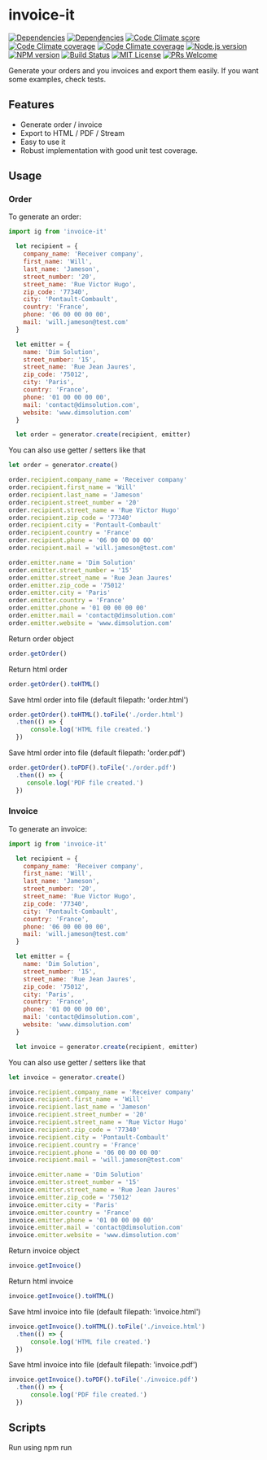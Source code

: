 # invoice-it

[![Dependencies][prod-dependencies-badge]][prod-dependencies]
[![Dependencies][dev-dependencies-badge]][dev-dependencies]
[![Code Climate score][codeclimate-score-badge]][codeclimate-score]
[![Code Climate coverage][codeclimate-coverage-badge]][codeclimate-coverage]
[![Code Climate coverage][codeclimate-issues-badge]][codeclimate-issues]
[![Node.js version][nodejs-badge]][nodejs]
[![NPM version][npm-badge]][npm]
[![Build Status][travis-badge]][travis-ci]
[![MIT License][license-badge]][LICENSE]
[![PRs Welcome][prs-badge]][prs]

Generate your orders and you invoices and export them easily.
If you want some examples, check tests.

## Features

- Generate order / invoice
- Export to HTML / PDF / Stream
- Easy to use it
- Robust implementation with good unit test coverage.

## Usage

### Order

To generate an order:

```js
import ig from 'invoice-it'

  let recipient = {
    company_name: 'Receiver company',
    first_name: 'Will',
    last_name: 'Jameson',
    street_number: '20',
    street_name: 'Rue Victor Hugo',
    zip_code: '77340',
    city: 'Pontault-Combault',
    country: 'France',
    phone: '06 00 00 00 00',
    mail: 'will.jameson@test.com'
  }

  let emitter = {
    name: 'Dim Solution',
    street_number: '15',
    street_name: 'Rue Jean Jaures',
    zip_code: '75012',
    city: 'Paris',
    country: 'France',
    phone: '01 00 00 00 00',
    mail: 'contact@dimsolution.com',
    website: 'www.dimsolution.com'
  }

  let order = generator.create(recipient, emitter)
```

You can also use getter / setters like that

```js
let order = generator.create()

order.recipient.company_name = 'Receiver company'
order.recipient.first_name = 'Will'
order.recipient.last_name = 'Jameson'
order.recipient.street_number = '20'
order.recipient.street_name = 'Rue Victor Hugo'
order.recipient.zip_code = '77340'
order.recipient.city = 'Pontault-Combault'
order.recipient.country = 'France'
order.recipient.phone = '06 00 00 00 00'
order.recipient.mail = 'will.jameson@test.com'

order.emitter.name = 'Dim Solution'
order.emitter.street_number = '15'
order.emitter.street_name = 'Rue Jean Jaures'
order.emitter.zip_code = '75012'
order.emitter.city = 'Paris'
order.emitter.country = 'France'
order.emitter.phone = '01 00 00 00 00'
order.emitter.mail = 'contact@dimsolution.com'
order.emitter.website = 'www.dimsolution.com'
```

Return order object
```js
order.getOrder()
```

Return html order
```js
order.getOrder().toHTML()
```

Save html order into file (default filepath: 'order.html')
```js
order.getOrder().toHTML().toFile('./order.html')
  .then(() => {
      console.log('HTML file created.')
  })
```

Save html order into file (default filepath: 'order.pdf')
```js
order.getOrder().toPDF().toFile('./order.pdf')
  .then(() => {
     console.log('PDF file created.')
  })
```

### Invoice

To generate an invoice:

```js
import ig from 'invoice-it'

  let recipient = {
    company_name: 'Receiver company',
    first_name: 'Will',
    last_name: 'Jameson',
    street_number: '20',
    street_name: 'Rue Victor Hugo',
    zip_code: '77340',
    city: 'Pontault-Combault',
    country: 'France',
    phone: '06 00 00 00 00',
    mail: 'will.jameson@test.com'
  }

  let emitter = {
    name: 'Dim Solution',
    street_number: '15',
    street_name: 'Rue Jean Jaures',
    zip_code: '75012',
    city: 'Paris',
    country: 'France',
    phone: '01 00 00 00 00',
    mail: 'contact@dimsolution.com',
    website: 'www.dimsolution.com'
  }

  let invoice = generator.create(recipient, emitter)
```

You can also use getter / setters like that

```js
let invoice = generator.create()

invoice.recipient.company_name = 'Receiver company'
invoice.recipient.first_name = 'Will'
invoice.recipient.last_name = 'Jameson'
invoice.recipient.street_number = '20'
invoice.recipient.street_name = 'Rue Victor Hugo'
invoice.recipient.zip_code = '77340'
invoice.recipient.city = 'Pontault-Combault'
invoice.recipient.country = 'France'
invoice.recipient.phone = '06 00 00 00 00'
invoice.recipient.mail = 'will.jameson@test.com'

invoice.emitter.name = 'Dim Solution'
invoice.emitter.street_number = '15'
invoice.emitter.street_name = 'Rue Jean Jaures'
invoice.emitter.zip_code = '75012'
invoice.emitter.city = 'Paris'
invoice.emitter.country = 'France'
invoice.emitter.phone = '01 00 00 00 00'
invoice.emitter.mail = 'contact@dimsolution.com'
invoice.emitter.website = 'www.dimsolution.com'
```

Return invoice object
```js
invoice.getInvoice()
```

Return html invoice
```js
invoice.getInvoice().toHTML()
```

Save html invoice into file (default filepath: 'invoice.html')
```js
invoice.getInvoice().toHTML().toFile('./invoice.html')
  .then(() => {
      console.log('HTML file created.')
  })
```

Save html invoice into file (default filepath: 'invoice.pdf')
```js
invoice.getInvoice().toPDF().toFile('./invoice.pdf')
  .then(() => {
      console.log('PDF file created.')
  })
```

## Scripts

Run using npm run <script> command.

    clean - remove coverage data, Jest cache and transpiled files,
    lint - lint source files and tests,
    test - lint and run tests with coverage,
    test-only - run tests with coverage,
    test:watch - interactive watch mode to automatically re-run tests,
    build - compile source files,
    build:watch - interactive watch mode, compile sources on change.

## License
MIT © [Dimitri DO BAIRRO](https://github.com/rimiti/invoice-it/blob/master/LICENSE)

[prod-dependencies-badge]: https://david-dm.org/rimiti/invoice-it/status.svg
[prod-dependencies]: https://david-dm.org/rimiti/invoice-it
[dev-dependencies-badge]: https://david-dm.org/rimiti/invoice-it/dev-status.svg
[dev-dependencies]: https://david-dm.org/rimiti/invoice-it?type=dev
[codeclimate-score-badge]: https://codeclimate.com/github/rimiti/invoice-it/badges/gpa.svg
[codeclimate-score]: https://codeclimate.com/github/rimiti/invoice-it
[codeclimate-coverage-badge]: https://codeclimate.com/github/rimiti/invoice-it/badges/coverage.svg
[codeclimate-coverage]: https://codeclimate.com/github/rimiti/invoice-it/coverage
[codeclimate-issues-badge]: https://codeclimate.com/github/rimiti/invoice-it/badges/issue_count.svg
[codeclimate-issues]: https://codeclimate.com/github/rimiti/invoice-it
[nodejs-badge]: https://img.shields.io/badge/node->=%206.9.0-blue.svg?style=flat-square
[nodejs]: https://nodejs.org/dist/latest-v6.x/docs/api/
[npm-badge]: https://img.shields.io/badge/npm->=%203.10.8-blue.svg?style=flat-square
[npm]: https://docs.npmjs.com/
[node_acl]: https://github.com/OptimalBits/node_acl
[travis-badge]: https://travis-ci.org/rimiti/invoice-it.svg?branch=master
[travis-ci]: https://travis-ci.org/rimiti/invoice-it
[license-badge]: https://img.shields.io/badge/license-MIT-blue.svg?style=flat-square
[license]: https://github.com/rimiti/invoice-it/blob/master/LICENSE
[prs-badge]: https://img.shields.io/badge/PRs-welcome-brightgreen.svg?style=flat-square
[prs]: http://makeapullrequest.com
